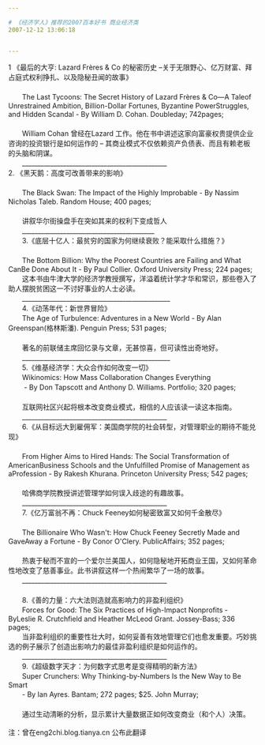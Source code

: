 ```yaml
---

# 《经济学人》推荐的2007百本好书 商业经济类
2007-12-12 13:06:18


---
```



1 《最后的大亨: Lazard Frères &amp; Co 的秘密历史 –关于无限野心、亿万财富、拜占庭式权利挣扎、以及隐秘丑闻的故事》<br />
　　<br />
　　The Last Tycoons: The Secret History of Lazard Frères &amp; Co—A Taleof Unrestrained Ambition, Billion-Dollar Fortunes, Byzantine PowerStruggles, and Hidden Scandal - By William D. Cohan. Doubleday; 742pages;<br />
　　<br />
　　William Cohan 曾经在Lazard 工作。他在书中讲述这家向富豪权贵提供企业咨询的投资银行是如何运作的 – 其商业模式不仅依赖资产负债表、而且有赖老板的头脑和阴谋。 <br />
　　______________________________________________<br />
2. 《黑天鹅：高度可改善带来的影响》<br />
　　<br />
　　The Black Swan: The Impact of the Highly Improbable - By Nassim Nicholas Taleb. Random House; 400 pages;<br />
　　<br />
　　讲叙华尔街操盘手在突如其来的权利下变成哲人<br />
　　__________________________________________<br />
　　3.《底层十亿人：最贫穷的国家为何继续衰败？能采取什么措施？》<br />
　　<br />
　　The Bottom Billion: Why the Poorest Countries are Failing and What CanBe Done About It - By Paul Collier. Oxford University Press; 224 pages;<br />
　　这本书由牛津大学的经济学教授撰写，洋溢着统计学才华和常识，那些卷入了助人摆脱贫困这一不讨好事业的人士必读。<br />
　　_______________________________________________<br />
　　4.《动荡年代：新世界冒险》<br />
　　The Age of Turbulence: Adventures in a New World - By Alan Greenspan(格林斯潘). Penguin Press; 531 pages; <br />
　　<br />
　　著名的前联储主席回忆录与文章，无甚惊喜，但可读性出奇地好。<br />
　　_______________________________________________<br />
　　5.《维基经济学：大众合作如何改变一切》<br />
　　Wikinomics: How Mass Collaboration Changes Everything<br />
　　 - By Don Tapscott and Anthony D. Williams. Portfolio; 320 pages; <br />
　　<br />
　　互联网社区兴起将根本改变商业模式，相信的人应该读一读这本指南。<br />
　　______________________________________________<br />
　　6.《从目标远大到雇佣军：美国商学院的社会转型，对管理职业的期待不能兑现》<br />
　　<br />
　　From Higher Aims to Hired Hands: The Social Transformation of AmericanBusiness Schools and the Unfulfilled Promise of Management as aProfession - By Rakesh Khurana. Princeton University Press; 542 pages; <br />
　　<br />
　　哈佛商学院教授讲述管理学如何误入歧途的有趣故事。<br />
　　______________________________________________<br />
　　7.《亿万富翁不再：Chuck Feeney如何秘密致富又如何千金散尽》<br />
　　<br />
　　The Billionaire Who Wasn't: How Chuck Feeney Secretly Made and GaveAway a Fortune - By Conor O'Clery. PublicAffairs; 352 pages;<br />
　　<br />
　　热衷于秘而不宣的一个爱尔兰美国人，如何隐秘地开拓商业王国，又如何革命性地改变了慈善事业。此书讲叙这样一个热闹繁华了一场的故事。<br />
　　______________________________________________<br />
　　<br />
　　8.《善的力量：六大法则造就高影响力的非盈利组织》<br />
　　Forces for Good: The Six Practices of High-Impact Nonprofits - ByLeslie R. Crutchfield and Heather McLeod Grant. Jossey-Bass; 336 pages;<br />
　　当非盈利组织的重要性壮大时，如何妥善有效地管理它们也愈发重要。巧妙挑选的例子展示了创造出影响力的最佳非盈利组织是如何运作的。<br />
　　______________________________________________<br />
　　9.《超级数字天才：为何数字式思考是变得精明的新方法》<br />
　　Super Crunchers: Why Thinking-by-Numbers Is the New Way to Be Smart<br />
　　- By Ian Ayres. Bantam; 272 pages; $25. John Murray;<br />
　　<br />
　　通过生动清晰的分析，显示累计大量数据正如何改变商业（和个人）决策。<br />
<br />
注：曾在eng2chi.blog.tianya.cn 公布此翻译